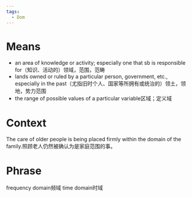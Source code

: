 ```yaml
---
tags:
  - Dom
---
```

# Means
- an area of knowledge or activity; especially one that sb is responsible for（知识、活动的）领域，范围，范畴
- lands owned or ruled by a particular person, government, etc., especially in the past（尤指旧时个人、国家等所拥有或统治的）领土，领地，势力范围
- the range of possible values of a particular variable区域；定义域
# Context
The care of older people is being placed firmly within the domain of the family.照顾老人仍然被确认为是家庭范围的事。
# Phrase
frequency domain频域
time domain时域
